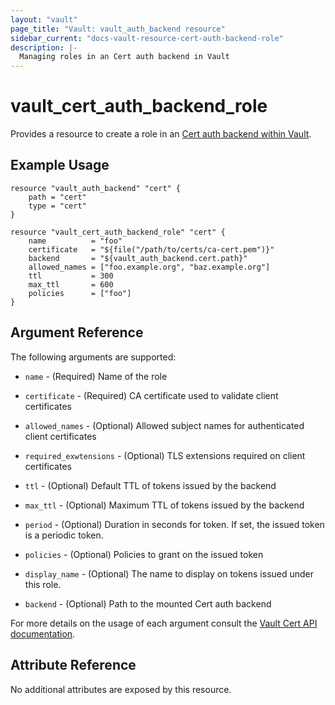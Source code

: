 ```yaml
---
layout: "vault"
page_title: "Vault: vault_auth_backend resource"
sidebar_current: "docs-vault-resource-cert-auth-backend-role"
description: |-
  Managing roles in an Cert auth backend in Vault
---
```


# vault\_cert\_auth\_backend\_role

Provides a resource to create a role in an [Cert auth backend within Vault](https://www.vaultproject.io/docs/auth/cert.html).

## Example Usage

```hcl
resource "vault_auth_backend" "cert" {
    path = "cert"
    type = "cert"
}

resource "vault_cert_auth_backend_role" "cert" {
    name          = "foo"
    certificate   = "${file("/path/to/certs/ca-cert.pem")}"
    backend       = "${vault_auth_backend.cert.path}"
    allowed_names = ["foo.example.org", "baz.example.org"]
    ttl           = 300
    max_ttl       = 600
    policies      = ["foo"]
}
```

## Argument Reference

The following arguments are supported:

* `name` - (Required) Name of the role

* `certificate` - (Required) CA certificate used to validate client certificates

* `allowed_names` - (Optional) Allowed subject names for authenticated client certificates

* `required_exwtensions` - (Optional) TLS extensions required on client certificates

* `ttl` - (Optional) Default TTL of tokens issued by the backend

* `max_ttl` - (Optional) Maximum TTL of tokens issued by the backend

* `period` - (Optional) Duration in seconds for token.  If set, the issued token is a periodic token.

* `policies` - (Optional) Policies to grant on the issued token

* `display_name` - (Optional) The name to display on tokens issued under this role.

* `backend` - (Optional) Path to the mounted Cert auth backend

For more details on the usage of each argument consult the [Vault Cert API documentation](https://www.vaultproject.io/api/auth/cert/index.html).

## Attribute Reference

No additional attributes are exposed by this resource.
